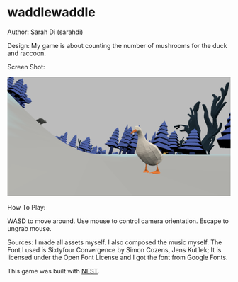 # waddlewaddle

Author: Sarah Di (sarahdi)

Design: My game is about counting the number of mushrooms for the duck and raccoon. 

Screen Shot:

![Screen Shot](screenshot.png)

How To Play:

WASD to move around. Use mouse to control camera orientation. Escape to ungrab mouse.

Sources: I made all assets myself. I also composed the music myself. The Font I used is Sixtyfour Convergence by Simon Cozens, Jens Kutílek; It is licensed under the Open Font License and I got the font from Google Fonts.

This game was built with [NEST](NEST.md).

